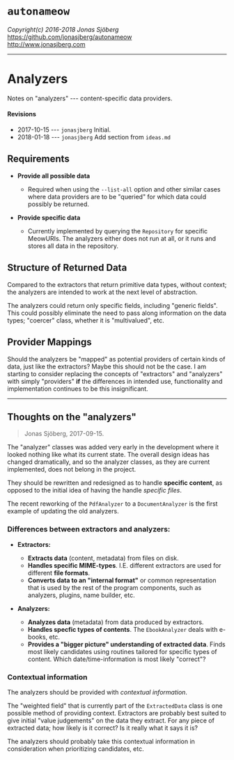 `autonameow`
============
*Copyright(c) 2016-2018 Jonas Sjöberg*  
<https://github.com/jonasjberg/autonameow>  
<http://www.jonasjberg.com>  

--------------------------------------------------------------------------------

Analyzers
=========
Notes on "analyzers" --- content-specific data providers.

#### Revisions
* 2017-10-15 --- `jonasjberg` Initial.
* 2018-01-18 --- `jonasjberg` Add section from `ideas.md`


Requirements
------------

* __Provide all possible data__  
    * Required when using the `--list-all` option and other similar cases
      where data providers are to be "queried" for which data could possibly
      be returned.

* __Provide specific data__
    * Currently implemented by querying the `Repository` for specific MeowURIs.
      The analyzers either does not run at all, or it runs and stores all data
      in the repository.


Structure of Returned Data
--------------------------
Compared to the extractors that return primitive data types, without context;
the analyzers are intended to work at the next level of abstraction.

The analyzers could return only specific fields, including "generic fields".
This could possibly eliminate the need to pass along information on the data
types; "coercer" class, whether it is "multivalued", etc.


Provider Mappings
-----------------
Should the analyzers be "mapped" as potential providers of certain kinds of
data, just like the extractors?
Maybe this should not be the case. I am starting to consider replacing the
concepts of "extractors" and "analyzers" with simply "providers" __if__ the
differences in intended use, functionality and implementation continues to be
this insignificant.


--------------------------------------------------------------------------------


Thoughts on the "analyzers"
---------------------------
> Jonas Sjöberg, 2017-09-15.

The "analyzer" classes was added very early in the development where it looked
nothing like what its current state. The overall design ideas has changed
dramatically, and so the analyzer classes, as they are current implemented,
does not belong in the project.

They should be rewritten and redesigned as to handle __specific content__, as
opposed to the initial idea of having the handle *specific files*.

The recent reworking of the `PdfAnalyzer` to a `DocumentAnalyzer` is the first
example of updating the old analyzers.

### Differences between extractors and analyzers:

* __Extractors:__
    * __Extracts data__ (content, metadata) from files on disk.
    * __Handles specific MIME-types__. I.E. different extractors are used for
      different __file formats__.
    * __Converts data to an "internal format"__ or common representation that
      is used by the rest of the program components, such as analyzers,
      plugins, name builder, etc.

* __Analyzers:__
    * __Analyzes data__ (metadata) from data produced by extractors.
    * __Handles specfic types of contents__. The `EbookAnalyzer` deals with
      e-books, etc.
    * __Provides a "bigger picture" understanding of extracted data__.
      Finds most likely candidates using routines tailored for specific types
      of content. Which date/time-information is most likely "correct"?

### Contextual information
The analyzers should be provided with *contextual information*.

The "weighted field" that is currently part of the `ExtractedData` class is one
possible method of providing context.
Extractors are probably best suited to give initial "value judgements" on the
data they extract. For any piece of extracted data; how likely is it correct?
Is it really what it says it is?

The analyzers should probably take this contextual information in consideration
when prioritizing candidates, etc.
